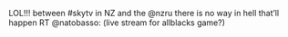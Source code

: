 <!--
id: 228734936
link: http://kevinisom.info/post/228734936/lol-between-skytv-in-nz-and-the-nzru-there-is
slug: lol-between-skytv-in-nz-and-the-nzru-there-is
date: Sat Oct 31 2009 22:09:15 GMT+1300 (NZDT)
raw: {"blog_name":"kevinisom","id":228734936,"post_url":"http://kevinisom.info/post/228734936/lol-between-skytv-in-nz-and-the-nzru-there-is","slug":"lol-between-skytv-in-nz-and-the-nzru-there-is","type":"text","date":"2009-10-31 09:09:15 GMT","timestamp":1256980155,"state":"published","format":"html","reblog_key":"pBdeGWqB","tags":[],"short_url":"http://tmblr.co/Zw68YyDeZVO","highlighted":[],"feed_item":"http://twitter.com/kev_nz/statuses/5310185614","from_feed_id":"650289","note_count":0,"title":null,"body":"<p>LOL!!! between #skytv in NZ and the @nzru there is no way in hell that&#8217;ll happen RT @natobasso: (live stream for allblacks game?)</p>"}
publish: 2009-10-031
tags: 
title: null
-->


LOL!!! between \#skytv in NZ and the @nzru there is no way in hell
that’ll happen RT @natobasso: (live stream for allblacks game?)


